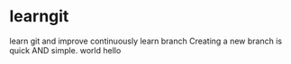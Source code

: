 # learngit
learn git and improve continuously
learn branch
Creating a new branch is quick AND simple.
world
hello
